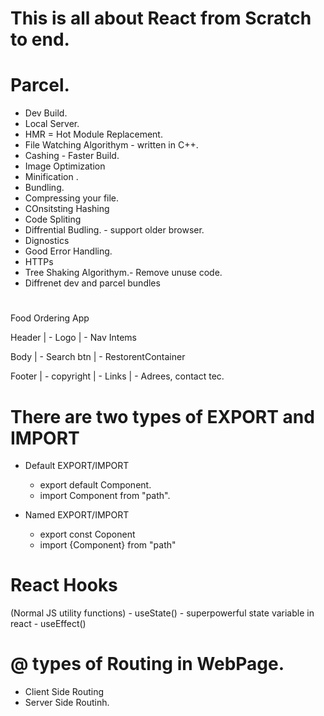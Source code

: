 # This is all about React from Scratch to end.

# Parcel.
- Dev Build.
- Local Server.
- HMR  = Hot Module Replacement.
- File Watching Algorithym  - written in C++.
- Cashing - Faster Build.
- Image Optimization
- Minification .
- Bundling.
- Compressing your file.
- COnsitsting Hashing
- Code Spliting 
- Diffrential Budling. - support older browser.
- Dignostics
- Good Error Handling.
- HTTPs
- Tree Shaking Algorithym.- Remove unuse code.
- Diffrenet dev and parcel bundles


#
  Food Ordering App

  Header
  | - Logo
  | - Nav Intems

  Body
  | - Search btn
  | - RestorentContainer

  Footer
  | - copyright
  | - Links
  | - Adrees, contact tec.

  # There are two types of EXPORT and IMPORT 
  - Default EXPORT/IMPORT
    - export default Component.
    - import Component from "path".

  - Named EXPORT/IMPORT
    - export const  Coponent 
    - import {Component} from "path"

  # React Hooks
  (Normal JS utility functions)
    - useState() - superpowerful state variable in react
    - useEffect()

  # @ types of Routing in WebPage.
  - Client Side Routing
  - Server Side Routinh. 